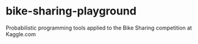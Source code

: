 # bike-sharing-playground
Probabilistic programming tools applied to the Bike Sharing competition at Kaggle.com 
